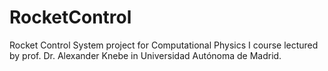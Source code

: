 # RocketControl
Rocket Control System project for Computational Physics I course lectured by prof. Dr. Alexander Knebe in Universidad Autónoma de Madrid.

